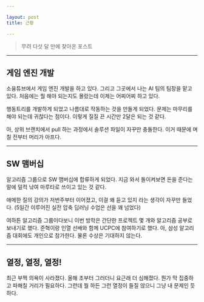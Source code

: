 ```yaml
---

layout: post
title: 근황

---
```


> 무려 다섯 달 만에 찾아온 포스트

-----

## 게임 엔진 개발

소융튜브에서 게임 엔진 개발을 하고 있다. 그리고 그곳에서 나는 AI 팀의 팀장을 맡고 있다. 처음에는 뭘 해야 되는지도 몰랐는데 이제는 어찌어찌 하고 있다.

행동트리를 개발하게 되었고 나름대로 작동하는 것을 만들게 되었다. 문제는 마무리를 해야 되는데 귀찮다는 점이다. 이렇게 질질 끈 시간만 2달은 되는 것 같다.

아, 상위 브랜치에서 pull 하는 과정에서 솔루션 파일이 자꾸만 충돌한다. 이거 때문에 며칠 전부터 머리가 아프다.

-----

## SW 맴버십

알고리즘 그룹으로 SW 맴버십에 합류하게 되었다. 지금 와서 돌이켜보면 돈을 준다는 말에 덜컥 낚여 마루타로 쓰이고 있는 것 같다.

애메한 질의 강의가 저번주부터 이어졌고, 이걸 왜 듣고 있지 라는 생각이 자꾸만 들었다. (5일간 이루어진 실전 압축 딥러닝 수업은 선을 꽤 넘었다)

여하튼 알고리즘 그룹이다보니 이번 방학은 간단한 프로젝트 몇 개와 알고리즘 공부로 보내기로 했다. 준혁이랑 인열 선배와 함께 UCPC에 참여하기로 했다. 아, 삼성 알고리즘 대회에도 개인으로 참가한다. 물론 수상은 기대하지 않는다.

-----

## 열정, 열정, 열정!

최근 부쩍 의욕이 사라졌다. 올해 초부터 그러더니 요근래 더 심해졌다. 뭔가 막 집중하고 파해칠 거리가 필요하다. 그런데 뭘 하든 그런 열정이 들질 않으니 그냥 내 문제인 듯 하다.
